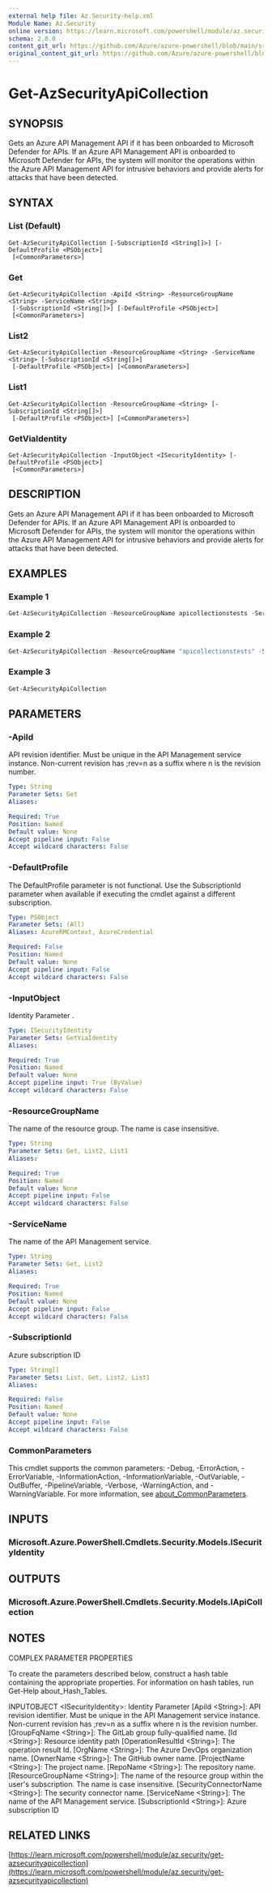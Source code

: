 ```yaml
---
external help file: Az.Security-help.xml
Module Name: Az.Security
online version: https://learn.microsoft.com/powershell/module/az.security/get-azsecurityapicollection
schema: 2.0.0
content_git_url: https://github.com/Azure/azure-powershell/blob/main/src/Security/Security/help/Get-AzSecurityApiCollection.md
original_content_git_url: https://github.com/Azure/azure-powershell/blob/main/src/Security/Security/help/Get-AzSecurityApiCollection.md
---
```


# Get-AzSecurityApiCollection

## SYNOPSIS
Gets an Azure API Management API if it has been onboarded to Microsoft Defender for APIs.
If an Azure API Management API is onboarded to Microsoft Defender for APIs, the system will monitor the operations within the Azure API Management API for intrusive behaviors and provide alerts for attacks that have been detected.

## SYNTAX

### List (Default)
```
Get-AzSecurityApiCollection [-SubscriptionId <String[]>] [-DefaultProfile <PSObject>]
 [<CommonParameters>]
```

### Get
```
Get-AzSecurityApiCollection -ApiId <String> -ResourceGroupName <String> -ServiceName <String>
 [-SubscriptionId <String[]>] [-DefaultProfile <PSObject>]
 [<CommonParameters>]
```

### List2
```
Get-AzSecurityApiCollection -ResourceGroupName <String> -ServiceName <String> [-SubscriptionId <String[]>]
 [-DefaultProfile <PSObject>] [<CommonParameters>]
```

### List1
```
Get-AzSecurityApiCollection -ResourceGroupName <String> [-SubscriptionId <String[]>]
 [-DefaultProfile <PSObject>] [<CommonParameters>]
```

### GetViaIdentity
```
Get-AzSecurityApiCollection -InputObject <ISecurityIdentity> [-DefaultProfile <PSObject>]
 [<CommonParameters>]
```

## DESCRIPTION
Gets an Azure API Management API if it has been onboarded to Microsoft Defender for APIs.
If an Azure API Management API is onboarded to Microsoft Defender for APIs, the system will monitor the operations within the Azure API Management API for intrusive behaviors and provide alerts for attacks that have been detected.

## EXAMPLES

### Example 1
```powershell
Get-AzSecurityApiCollection -ResourceGroupName apicollectionstests -ServiceName "demoapimservice2" -ApiId "echo-api"
```

### Example 2
```powershell
Get-AzSecurityApiCollection -ResourceGroupName "apicollectionstests" -ServiceName "demoapimservice2"
```

### Example 3
```powershell
Get-AzSecurityApiCollection
```

## PARAMETERS

### -ApiId
API revision identifier.
Must be unique in the API Management service instance.
Non-current revision has ;rev=n as a suffix where n is the revision number.

```yaml
Type: String
Parameter Sets: Get
Aliases:

Required: True
Position: Named
Default value: None
Accept pipeline input: False
Accept wildcard characters: False
```

### -DefaultProfile
The DefaultProfile parameter is not functional.
Use the SubscriptionId parameter when available if executing the cmdlet against a different subscription.

```yaml
Type: PSObject
Parameter Sets: (All)
Aliases: AzureRMContext, AzureCredential

Required: False
Position: Named
Default value: None
Accept pipeline input: False
Accept wildcard characters: False
```

### -InputObject
Identity Parameter
.

```yaml
Type: ISecurityIdentity
Parameter Sets: GetViaIdentity
Aliases:

Required: True
Position: Named
Default value: None
Accept pipeline input: True (ByValue)
Accept wildcard characters: False
```

### -ResourceGroupName
The name of the resource group.
The name is case insensitive.

```yaml
Type: String
Parameter Sets: Get, List2, List1
Aliases:

Required: True
Position: Named
Default value: None
Accept pipeline input: False
Accept wildcard characters: False
```

### -ServiceName
The name of the API Management service.

```yaml
Type: String
Parameter Sets: Get, List2
Aliases:

Required: True
Position: Named
Default value: None
Accept pipeline input: False
Accept wildcard characters: False
```

### -SubscriptionId
Azure subscription ID

```yaml
Type: String[]
Parameter Sets: List, Get, List2, List1
Aliases:

Required: False
Position: Named
Default value: None
Accept pipeline input: False
Accept wildcard characters: False
```

### CommonParameters
This cmdlet supports the common parameters: -Debug, -ErrorAction, -ErrorVariable, -InformationAction, -InformationVariable, -OutVariable, -OutBuffer, -PipelineVariable, -Verbose, -WarningAction, and -WarningVariable. For more information, see [about_CommonParameters](http://go.microsoft.com/fwlink/?LinkID=113216).

## INPUTS

### Microsoft.Azure.PowerShell.Cmdlets.Security.Models.ISecurityIdentity
## OUTPUTS

### Microsoft.Azure.PowerShell.Cmdlets.Security.Models.IApiCollection
## NOTES
COMPLEX PARAMETER PROPERTIES

To create the parameters described below, construct a hash table containing the appropriate properties.
For information on hash tables, run Get-Help about_Hash_Tables.

INPUTOBJECT \<ISecurityIdentity\>: Identity Parameter
  \[ApiId \<String\>\]: API revision identifier.
Must be unique in the API Management service instance.
Non-current revision has ;rev=n as a suffix where n is the revision number.
  \[GroupFqName \<String\>\]: The GitLab group fully-qualified name.
  \[Id \<String\>\]: Resource identity path
  \[OperationResultId \<String\>\]: The operation result Id.
  \[OrgName \<String\>\]: The Azure DevOps organization name.
  \[OwnerName \<String\>\]: The GitHub owner name.
  \[ProjectName \<String\>\]: The project name.
  \[RepoName \<String\>\]: The repository name.
  \[ResourceGroupName \<String\>\]: The name of the resource group within the user's subscription.
The name is case insensitive.
  \[SecurityConnectorName \<String\>\]: The security connector name.
  \[ServiceName \<String\>\]: The name of the API Management service.
  \[SubscriptionId \<String\>\]: Azure subscription ID

## RELATED LINKS

[https://learn.microsoft.com/powershell/module/az.security/get-azsecurityapicollection](https://learn.microsoft.com/powershell/module/az.security/get-azsecurityapicollection)
